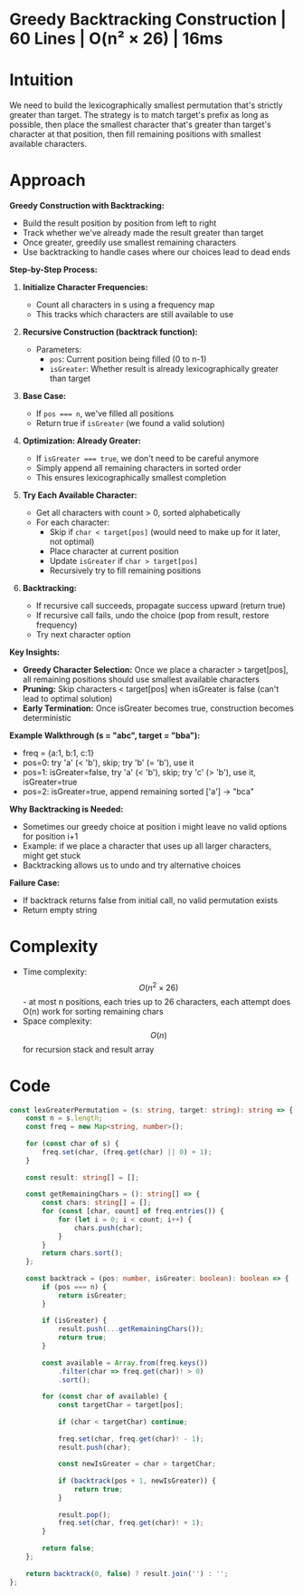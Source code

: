 # Greedy Backtracking Construction | 60 Lines | O(n² × 26) | 16ms

# Intuition
We need to build the lexicographically smallest permutation that's strictly greater than target. The strategy is to match target's prefix as long as possible, then place the smallest character that's greater than target's character at that position, then fill remaining positions with smallest available characters.

# Approach
**Greedy Construction with Backtracking:**
- Build the result position by position from left to right
- Track whether we've already made the result greater than target
- Once greater, greedily use smallest remaining characters
- Use backtracking to handle cases where our choices lead to dead ends

**Step-by-Step Process:**

1. **Initialize Character Frequencies:**
   - Count all characters in s using a frequency map
   - This tracks which characters are still available to use

2. **Recursive Construction (backtrack function):**
   - Parameters:
     - `pos`: Current position being filled (0 to n-1)
     - `isGreater`: Whether result is already lexicographically greater than target

3. **Base Case:**
   - If `pos === n`, we've filled all positions
   - Return true if `isGreater` (we found a valid solution)

4. **Optimization: Already Greater:**
   - If `isGreater === true`, we don't need to be careful anymore
   - Simply append all remaining characters in sorted order
   - This ensures lexicographically smallest completion

5. **Try Each Available Character:**
   - Get all characters with count > 0, sorted alphabetically
   - For each character:
     - Skip if `char < target[pos]` (would need to make up for it later, not optimal)
     - Place character at current position
     - Update `isGreater` if `char > target[pos]`
     - Recursively try to fill remaining positions

6. **Backtracking:**
   - If recursive call succeeds, propagate success upward (return true)
   - If recursive call fails, undo the choice (pop from result, restore frequency)
   - Try next character option

**Key Insights:**

- **Greedy Character Selection:** Once we place a character > target[pos], all remaining positions should use smallest available characters
- **Pruning:** Skip characters < target[pos] when isGreater is false (can't lead to optimal solution)
- **Early Termination:** Once isGreater becomes true, construction becomes deterministic

**Example Walkthrough (s = "abc", target = "bba"):**
- freq = {a:1, b:1, c:1}
- pos=0: try 'a' (< 'b'), skip; try 'b' (= 'b'), use it
- pos=1: isGreater=false, try 'a' (< 'b'), skip; try 'c' (> 'b'), use it, isGreater=true
- pos=2: isGreater=true, append remaining sorted ['a'] → "bca"

**Why Backtracking is Needed:**
- Sometimes our greedy choice at position i might leave no valid options for position i+1
- Example: if we place a character that uses up all larger characters, might get stuck
- Backtracking allows us to undo and try alternative choices

**Failure Case:**
- If backtrack returns false from initial call, no valid permutation exists
- Return empty string

# Complexity
- Time complexity: $$O(n^2 \times 26)$$ - at most n positions, each tries up to 26 characters, each attempt does O(n) work for sorting remaining chars
- Space complexity: $$O(n)$$ for recursion stack and result array

# Code
```typescript
const lexGreaterPermutation = (s: string, target: string): string => {
    const n = s.length;
    const freq = new Map<string, number>();
    
    for (const char of s) {
        freq.set(char, (freq.get(char) || 0) + 1);
    }
    
    const result: string[] = [];
    
    const getRemainingChars = (): string[] => {
        const chars: string[] = [];
        for (const [char, count] of freq.entries()) {
            for (let i = 0; i < count; i++) {
                chars.push(char);
            }
        }
        return chars.sort();
    };
    
    const backtrack = (pos: number, isGreater: boolean): boolean => {
        if (pos === n) {
            return isGreater;
        }
        
        if (isGreater) {
            result.push(...getRemainingChars());
            return true;
        }
        
        const available = Array.from(freq.keys())
            .filter(char => freq.get(char)! > 0)
            .sort();
        
        for (const char of available) {
            const targetChar = target[pos];
            
            if (char < targetChar) continue;
            
            freq.set(char, freq.get(char)! - 1);
            result.push(char);
            
            const newIsGreater = char > targetChar;
            
            if (backtrack(pos + 1, newIsGreater)) {
                return true;
            }
            
            result.pop();
            freq.set(char, freq.get(char)! + 1);
        }
        
        return false;
    };
    
    return backtrack(0, false) ? result.join('') : '';
};
```